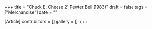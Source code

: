 +++
title = "Chuck E. Cheese 2' Pewter Bell (1983)"
draft = false
tags = ["Merchandise"]
date = ""

[Article]
contributors = []
gallery = []
+++